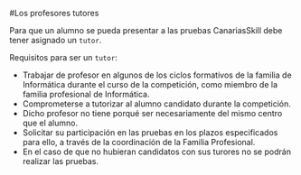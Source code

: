 
#Los profesores tutores

Para que un alumno se pueda presentar a las pruebas CanariasSkill debe tener
asignado un `tutor`.

Requisitos para ser un `tutor`:
* Trabajar de profesor en algunos de los ciclos formativos de la familia de Informática
durante el curso de la competición, como miembro de la familia profesional de Informática.
* Comprometerse a tutorizar al alumno candidato durante la competición.
* Dicho profesor no tiene porqué ser necesariamente del mismo centro que el alumno.
* Solicitar su participación en las pruebas en los plazos especificados para ello, a
través de la coordinación de la Familia Profesional.
* En el caso de que no hubieran candidatos con sus turores no se podrán realizar las pruebas.

